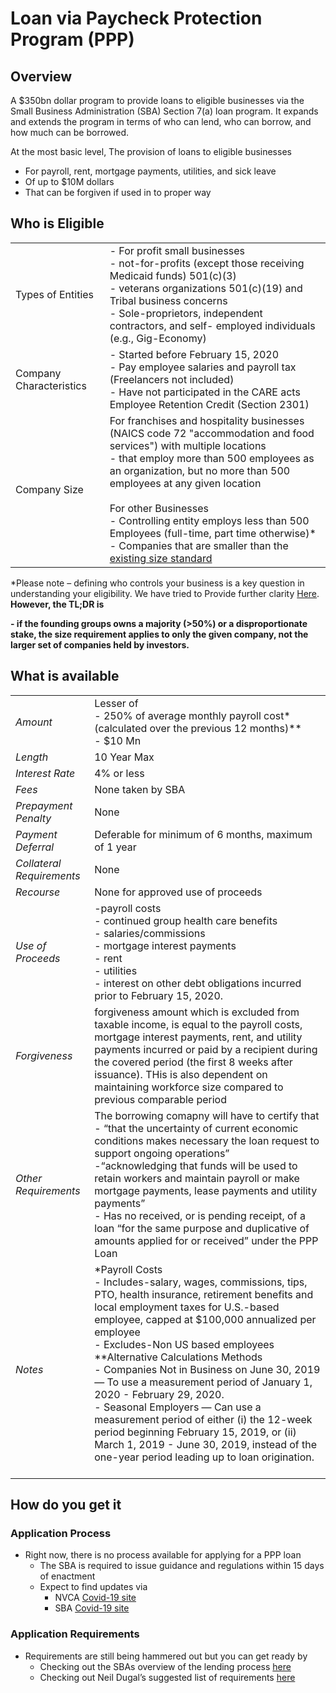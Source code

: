 
# Loan via Paycheck Protection Program (PPP)
## Overview
A $350bn dollar program to provide loans to eligible businesses via the Small Business Administration (SBA) Section 7(a) loan program. It expands and extends the program in terms of who can lend, who can borrow, and how much can be borrowed.

At the most basic level, The provision of loans to eligible businesses
- For payroll, rent, mortgage payments, utilities, and sick leave
- Of up to $10M dollars
- That can be forgiven if used in to proper way

## Who is Eligible


|  |   |
| --- | --- |
| Types of Entities | - For profit small businesses <br/> - not-for-profits (except those receiving Medicaid funds) 501(c)(3) <br/> - veterans organizations 501(c)(19)  and Tribal business concerns <br/> - Sole-proprietors, independent contractors, and self- employed individuals (e.g., Gig-Economy)|
| Company Characteristics | - Started before February 15, 2020 <br/> - Pay employee salaries and payroll tax (Freelancers not included) <br/> - Have not participated in the CARE acts Employee Retention Credit (Section 2301)|
| Company Size | For franchises and hospitality businesses (NAICS code 72 &quot;accommodation and food services&quot;) with multiple locations <br/> - that employ more than 500 employees as an organization, but no more than 500 employees at any given location <br/> <br/> For other Businesses <br/> - Controlling entity employs less than 500 Employees (full-time, part time otherwise)* <br/>- Companies that are smaller than the [existing size standard](https://www.sba.gov/document/support--table-size-standards)|   |


*Please note – defining who controls your business is a key question in understanding your eligibility. We have tried to Provide further clarity [Here](A2-Affiliation_Control.md).
__However, the TL;DR is__

__- if the founding groups owns a majority (>50%) or a disproportionate stake, the size requirement applies to only the given company, not the larger set of companies held by investors.__


## What is available
|  |   |
| --- | --- |
| _Amount_ | Lesser of <br/> - 250% of average monthly payroll cost* (calculated over the previous 12 months)** <br/> - $10 Mn|
| _Length_ | 10 Year Max |
| _Interest Rate_ | 4%  or less |
| _Fees_ | None taken by SBA |
| _Prepayment Penalty_ | None |
| _Payment Deferral_ | Deferable for minimum of 6 months, maximum of 1 year |
| _Collateral Requirements_ | None |
| _Recourse_ | None for approved use of proceeds |
| _Use of Proceeds_ | -payroll costs <br/> - continued group health care benefits <br/> - salaries/commissions <br/> - mortgage interest payments <br/> - rent <br/> - utilities <br/> - interest on other debt obligations incurred prior to February 15, 2020.|
| _Forgiveness_ | forgiveness amount which is excluded from taxable income, is equal to the payroll costs, mortgage interest payments, rent, and utility payments incurred or paid by a recipient during the covered period  (the first 8 weeks after issuance). THis is also dependent on maintaining workforce size compared to previous comparable period |
| _Other Requirements_ | The borrowing comapny will have to certify that  <br/> - “that the uncertainty of current economic conditions makes necessary the loan request to support ongoing operations” <br/> -“acknowledging that funds will be used to retain workers and maintain payroll or make mortgage payments, lease payments and utility payments” <br/> - Has no received, or is pending receipt, of a loan “for the same purpose and duplicative of amounts applied for or received” under the PPP Loan |
| _Notes_ | \*Payroll Costs <br/> - Includes-salary, wages, commissions, tips, PTO, health insurance, retirement benefits and local employment taxes for U.S.-based employee, capped at $100,000 annualized per employee <br/> - Excludes-Non US based employees <br/> \**Alternative Calculations Methods <br/> - Companies Not in Business on June 30, 2019 — To use a measurement period of January 1, 2020 - February 29, 2020. <br/> - Seasonal Employers — Can use a measurement period of either (i) the 12-week period beginning February 15, 2019, or (ii) March 1, 2019 - June 30, 2019, instead of the one-year period leading up to loan origination. <br/>  <br/>  |

## How do you get it
### Application Process
- Right now, there is no process available for applying for a PPP loan
	- The SBA is required to issue guidance and regulations within 15 days of enactment
	- Expect to find updates via
		- NVCA [Covid-19 site](https://nvca.org/nvca-response-to-covid-19/)
		- SBA [Covid-19 site](https://www.sba.gov/page/coronavirus-covid-19-small-business-guidance-loan-resources)

### Application Requirements
- Requirements are still being hammered out but you can get ready by
	- Checking out the SBAs overview of the lending process [here](https://www.sba.gov/funding-programs/loans)
	- Checking out Neil Dugal’s suggested list of requirements [here](https://www.notion.so/Get-Ready-aea15aa847dd48d9b24816cf3f8f04f0)
